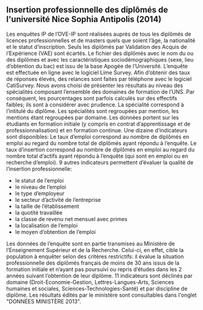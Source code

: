 
## Insertion professionnelle des diplômés de l'université Nice Sophia Antipolis (2014)

Les enquêtes IP de l’OVE-IP sont réalisées auprès de tous les diplômés de licences professionnelles et de masters quels que soient l’âge, la nationalité et le statut d’inscription.  Seuls les diplômés par Validation des Acquis de l’Expérience (VAE) sont écartés. Le fichier des diplômés avec le nom du ou des diplômes et avec les caractéristiques sociodémographiques (sexe, lieu d’obtention du bac) est issu de la base Apogée de l’Université. 
L’enquête est effectuée en ligne avec le logiciel Lime Survey. Afin d’obtenir des taux de réponses élevés, des relances sont faites par téléphone avec le logiciel CatiSurvey. 
Nous avons choisi de présenter les résultats au niveau des spécialités composant l’ensemble des domaines de formation de l’UNS. Par conséquent, les pourcentages sont parfois calculés sur des effectifs faibles; ils sont à considérer avec prudence. 
La spécialité correspond à l’intitulé du diplôme. Les spécialités sont regroupées par mention, les mentions étant regroupées par domaine.
Les données portent sur les étudiants en formation initiale (y compris en contrat d’apprentissage et de professionnalisation) et en formation continue. Une dizaine d’indicateurs sont disponibles:
Le taux d’emploi correspond au nombre de diplômés en emploi au regard du nombre total de diplômés ayant répondu à l’enquête.
Le taux d’insertion correspond au nombre de diplômés en emploi au regard du nombre total d’actifs ayant répondu à l’enquête (qui sont en emploi ou en recherche d’emploi).
9 autres indicateurs permettent d’évaluer la qualité de l’insertion professionnelle:

 * le statut de l’emploi
 * le niveau de l’emploi
 * le type d’employeur
 *  le secteur d’activité  de l’entreprise
 * la taille de l’établissement
 * la quotité travaillée
 * la classe de revenu net mensuel avec primes
 * la localisation de l’emploi
 * le moyen d’obtention de l’emploi


Les données de l’enquête sont en partie transmises  au Ministère de l’Enseignement Supérieur et de la Recherche. Celui-ci, en effet, cible la population à enquêter selon des critères restrictifs: il évalue la situation professionnelle des diplômés français  de moins de 30 ans issus de la formation initiale et n’ayant pas poursuivi ou repris d’études dans les 2 années suivant l’obtention de leur diplôme. 11 indicateurs sont déclinés par domaine (Droit-Economie-Gestion, Lettres-Langues-Arts, Sciences humaines et sociales, Sciences-Technologies-Santé) et par discipline de diplôme. Les résultats édités par le ministère sont consultables dans l'onglet "DONNÉES MINISTÈRE 2013".


